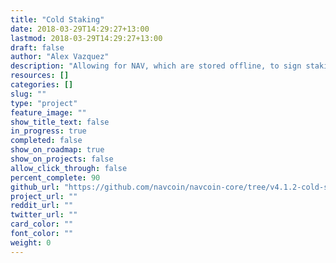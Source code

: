 ```yaml
---
title: "Cold Staking"
date: 2018-03-29T14:29:27+13:00
lastmod: 2018-03-29T14:29:27+13:00
draft: false
author: "Alex Vazquez"
description: "Allowing for NAV, which are stored offline, to sign staking inputs that greatly increase the security of funds used for staking."
resources: []
categories: []
slug: ""
type: "project"
feature_image: ""
show_title_text: false
in_progress: true
completed: false
show_on_roadmap: true
show_on_projects: false
allow_click_through: false
percent_complete: 90
github_url: "https://github.com/navcoin/navcoin-core/tree/v4.1.2-cold-staking"
project_url: ""
reddit_url: ""
twitter_url: ""
card_color: ""
font_color: ""
weight: 0
---
```

